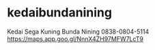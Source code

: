 # kedaibundanining
Kedai Sega Kuning Bunda Nining 0838-0804-5114 https://maps.app.goo.gl/NnnX4ZH97MFW7LcT9
